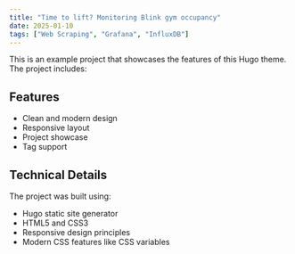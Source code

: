 ```yaml
---
title: "Time to lift? Monitoring Blink gym occupancy"
date: 2025-01-10
tags: ["Web Scraping", "Grafana", "InfluxDB"]
---
```


This is an example project that showcases the features of this Hugo theme. The project includes:

## Features

- Clean and modern design
- Responsive layout
- Project showcase
- Tag support

## Technical Details

The project was built using:

- Hugo static site generator
- HTML5 and CSS3
- Responsive design principles
- Modern CSS features like CSS variables 